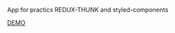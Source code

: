 App for practics REDUX-THUNK and styled-components

[DEMO](https://LaZy1220.github.io/countries-search/)

